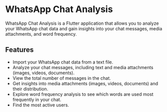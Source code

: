 # WhatsApp Chat Analysis

WhatsApp Chat Analysis is a Flutter application that allows you to analyze your WhatsApp chat data and gain insights into your chat messages, media attachments, and word frequency.

## Features

- Import your WhatsApp chat data from a text file.
- Analyze your chat messages, including text and media attachments (images, videos, documents).
- View the total number of messages in the chat.
- Get insights into media attachments (images, videos, documents) and their distribution.
- Explore word frequency analysis to see which words are used most frequently in your chat.
- Find the most active users.
